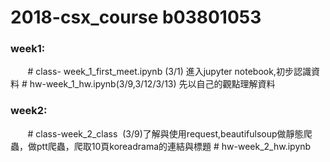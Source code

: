 # 2018-csx_course b03801053
### week1: 

        # class- week_1_first_meet.ipynb (3/1) 進入jupyter notebook,初步認識資料
        # hw-week_1_hw.ipynb(3/9,3/12/3/13) 先以自己的觀點理解資料
### week2:

        # class-week_2_class  (3/9)了解與使用request,beautifulsoup做靜態爬蟲，做ptt爬蟲，爬取10頁koreadrama的連結與標題
        # hw-week_2_hw.ipynb
